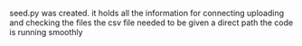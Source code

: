seed.py was created. it holds all the information for connecting uploading and checking the files
the csv file needed to be given a direct path
the code is running smoothly
